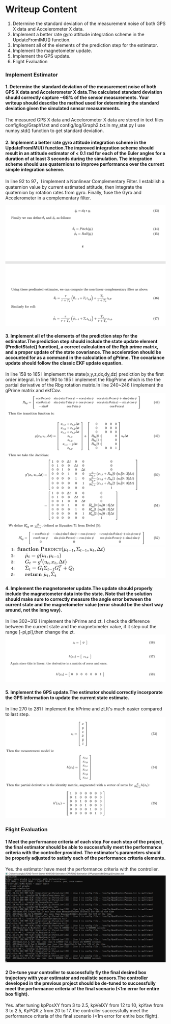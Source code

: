 # Writeup Content
1. Determine the standard deviation of the measurement noise of both GPS X data and Accelerometer X data.
2. Implement a better rate gyro attitude integration scheme in the UpdateFromIMU() function.
3. Implement all of the elements of the prediction step for the estimator.
4. Implement the magnetometer update.
5. Implement the GPS update.
6. Flight Evaluation

### Implement Estimator

#### 1. Determine the standard deviation of the measurement noise of both GPS X data and Accelerometer X data.The calculated standard deviation should correctly capture ~68% of the sensor measurements. Your writeup should describe the method used for determining the standard deviation given the simulated sensor measurements.

The measured GPS X data and Accelorometer X data are stored in text files config/log/Graph1.txt and config/log/Graph2.txt.In my_stat.py I use numpy.std() function to get standard deviation.

#### 2. Implement a better rate gyro attitude integration scheme in the UpdateFromIMU() function.The improved integration scheme should result in an attitude estimator of < 0.1 rad for each of the Euler angles for a duration of at least 3 seconds during the simulation. The integration scheme should use quaternions to improve performance over the current simple integration scheme.

In line 92 to 97，I implement a Nonlinear Complementary Filter. I establish a quaternion value by current estimated attitude, then integrate the quaternion by rotation rates from gyro. Finally, fuse the Gyro and Accelerometer in a complementary filter.

![Top Down View](./msc/cf.png)

#### 3. Implement all of the elements of the prediction step for the estimator.The prediction step should include the state update element (PredictState() function), a correct calculation of the Rgb prime matrix, and a proper update of the state covariance. The acceleration should be accounted for as a command in the calculation of gPrime. The covariance update should follow the classic EKF update equation.

In line 158 to 165 I implement the state(x,y,z,dx,dy,dz) prediction by the first order integral. In line 190 to 195 I implement the RbgPrime which is the the partial derivative of the Rbg rotation matrix.In line 240~246 I implement the gPrime matrix and ekfCov.
![Top Down View](./msc/predict1.png)
![Top Down View](./msc/predict2.png)

#### 4. Implement the magnetometer update.The update should properly include the magnetometer data into the state. Note that the solution should make sure to correctly measure the angle error between the current state and the magnetometer value (error should be the short way around, not the long way).

In line 302~312 I implement the hPrime and zt. I check the difference between the current state and the magnetometer value, if it step out the range [-pi,pi],then change the zt.
![Top Down View](./msc/mag.png)

#### 5. Implement the GPS update.The estimator should correctly incorporate the GPS information to update the current state estimate.

In line 270 to 281 I implement the hPrime and zt.It's much easier compared to last step.
![Top Down View](./msc/gps.png)


### Flight Evaluation
#### 1 Meet the performance criteria of each step.For each step of the project, the final estimator should be able to successfully meet the performance criteria with the controller provided. The estimator's parameters should be properly adjusted to satisfy each of the performance criteria elements.
Yes. the estimator have meet the performance criteria with the controller.
![Top Down View](./msc/pass.jpg)

#### 2 De-tune your controller to successfully fly the final desired box trajectory with your estimator and realistic sensors.The controller developed in the previous project should be de-tuned to successfully meet the performance criteria of the final scenario (<1m error for entire box flight).

Yes. after tuning kpPosXY from 3 to 2.5, kpVelXY from 12 to 10, kpYaw from 3 to 2.5, KpPQR.z from 20 to 17, the controller successfully meet the performance criteria of the final scenario (<1m error for entire box flight).
